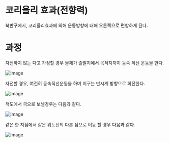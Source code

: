 # 코리올리 효과(전향력)

북반구에서, 코리올리효과에 의해 운동방향에 대해 오른쪽으로 편향하게 된다.


# 과정

자전하지 않는 다고 가정할 경우 물체가 출발지에서 목적지까지 등속 직선 운동을 한다.

![image](https://user-images.githubusercontent.com/73323188/124386700-91cbbe80-dd16-11eb-96b3-9f674c22e092.png)



자전할 경우, 여전히 등속직선운동을 하며 지구는 반시계 방향으로 회전한다.

![image](https://user-images.githubusercontent.com/73323188/124386663-65b03d80-dd16-11eb-80dd-9b2038f9b409.png)

적도에서 극으로 보낼경우는 다음과 같다.

![image](https://user-images.githubusercontent.com/73323188/124386750-cd668880-dd16-11eb-88ed-4f3304fbb1f5.png)

같은 한 지점에서 같은 위도선의 다른 점으로 이동 할 경우 다음과 같다.

![image](https://user-images.githubusercontent.com/73323188/124387255-c04a9900-dd18-11eb-8561-e2aac682e06f.png)
